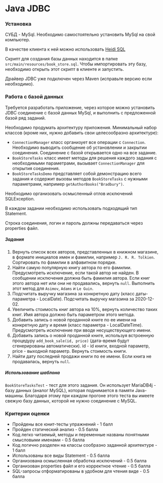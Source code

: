 # Java JDBC

### Установка

СУБД - MySql. Необходимо самостоятельно установить MySql на свой компьютер.

В качестве клиента к ней можно использовать [Heidi SQL](https://www.heidisql.com)

Скрипт для создания базы данных находится в папке `src/main/resources/book_store.sql`. Чтобы
импортировать эту базу, необходимо открыть этот скрипт в клиенте и запустить.

Драйвер JDBC уже подключен через Maven (исправьте версию если необходимо).

### Работа с базой данных

Требуется разработать приложение, через которое можно установить JDBC соединение с базой данных
MySql, и выполнить с предложенной базой ряд заданий.

Необходимо продумать архитектуру приложения. Минимальный набор классов (кроме них, нужно добавить
свои целесообразно архитектуре):

- `ConnectionManager` класс организует все операции с `Connection`. Необходимо выводить сообщение об
  установлении и закрытии соединения. Соединение с базой открывается одно на все задание.
- `BookStoreTasks` класс имеет методы для решения каждого задания с необходимыми параметрами,
  вызывает `ConnectionManager` для открытия соединения.
- `BookStoreTasksDemo` представляет собой демонстрацию всего задания и содержит вызовы
  методов `BookStoreTasks` с нужными параметрами, например `getAuthorBooks("Bradbury")`.

Необходимо организовать осмысленный отлов исключений SQLException.

В каждом задании необходимо использовать подходящий тип Statement.

Строка соединения, логин и пароль должны передаваться через properties файл.

##### Задания

1. Вернуть список всех авторов, представленных в книжном магазине, в формате инициалов имен и
   фамилии, например `J. R. R. Tolkien`. Сортировать по фамилии в алфавитном порядке.
1. Найти самую популярную книгу автора по его фамилии. Предусмотреть исключение, если такой автор не
   найден. В сообщении исключения должна быть фамилия автора. Если книг этого автора нет или они не
   продавались, вернуть `null`. Выполнить этот метод для `Asimov`, `Adams` и `Le Guin`.
1. Подсчитать выручку магазина за конкретную дату (класс даты-параметра - LocalDate). Подсчитать
   выручку магазина за 2020-12-02.
1. Увеличить стоимость книг автора на 10%, вернуть количество таких книг. Имя автора должно быть
   параметром этого метода.
1. Добавить запись о новой проданной книге по ее имени на конкретную дату и время (класс параметра -
   LocalDateTime). Предусмотреть исключение при вводе несуществующего имени.
1. Добавить запись о новой проданной книге, используя встроенную
   процедуру `add_book_sale(id, price)` (дата-время будут сгенерированы автоматически). id - id
   книги, входной параметр, price - выходной параметр. Вернуть стоимость книги.
1. Найти дату последней продажи книги по ее имени. Если книга не продавалась, вернуть `null`.

##### Использование шаблона

`BookStoreTasksTest` - тест для этого задания. Он использует MariaDB4j - базу данных (аналог MySQL),
которая поднимается в памяти Java-машины. Благодаря этому при каждом прогоне этого теста вы имеете
свежую базу данных, которой не нужно соединение с MySQL.

### Критерии оценки

- Пройдены все юнит-тесты упражнений - 1 балл
- Пройден статический анализ - 0.5 балла
- Код легко читаемый, методы и переменные названы понятными смысловыми именами - 0.5 балла
- Код логично разделен на классы сообразно заданной архитектуре - 1 балл
- Использованы все виды Statement - 0.5 балла
- Организована осмысленная обработка исключений - 0.5 балла
- Организован properties файл и его корректное чтение - 0.5 балла
- SQL-запросы отформатированы в удобном для чтения виде - 0.5 балла